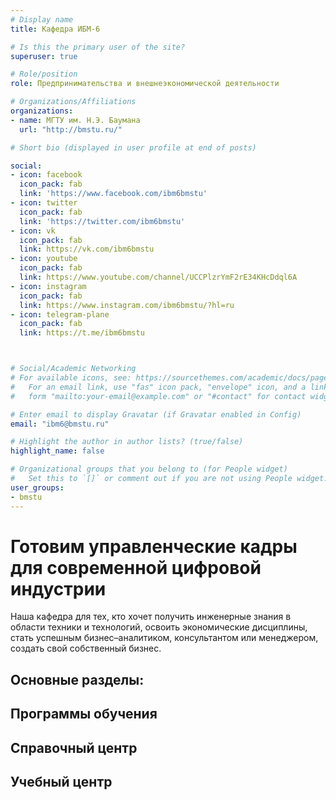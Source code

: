 ```yaml
---
# Display name
title: Кафедра ИБМ-6

# Is this the primary user of the site?
superuser: true

# Role/position
role: Предпринимательства и внешнеэкономической деятельности

# Organizations/Affiliations
organizations:
- name: МГТУ им. Н.Э. Баумана
  url: "http://bmstu.ru/"

# Short bio (displayed in user profile at end of posts)

social:
- icon: facebook
  icon_pack: fab
  link: 'https://www.facebook.com/ibm6bmstu'
- icon: twitter
  icon_pack: fab
  link: 'https://twitter.com/ibm6bmstu'
- icon: vk
  icon_pack: fab
  link: https://vk.com/ibm6bmstu
- icon: youtube
  icon_pack: fab
  link: https://www.youtube.com/channel/UCCPlzrYmF2rE34KHcDdql6A
- icon: instagram
  icon_pack: fab
  link: https://www.instagram.com/ibm6bmstu/?hl=ru
- icon: telegram-plane
  icon_pack: fab
  link: https://t.me/ibm6bmstu



# Social/Academic Networking
# For available icons, see: https://sourcethemes.com/academic/docs/page-builder/#icons
#   For an email link, use "fas" icon pack, "envelope" icon, and a link in the
#   form "mailto:your-email@example.com" or "#contact" for contact widget.

# Enter email to display Gravatar (if Gravatar enabled in Config)
email: "ibm6@bmstu.ru"

# Highlight the author in author lists? (true/false)
highlight_name: false

# Organizational groups that you belong to (for People widget)
#   Set this to `[]` or comment out if you are not using People widget.
user_groups:
- bmstu
---
```


<!-- # Кафедра _ИБМ-6_ является частью [факультета "Инженерный бизнес и менеджмент"](http://ibm.bmstu.ru/). -->

# Готовим управленческие кадры для современной цифровой индустрии

Наша кафедра для тех, кто хочет получить инженерные знания в области техники и технологий, освоить экономические дисциплины, стать успешным бизнес–аналитиком, консультантом или менеджером, создать свой собственный бизнес.

## Основные разделы:

  <div class="pseudo-buttons">
    <div class="programs">
       <span><a href="programs" style="text-decoration: none"><h2><i class="fas fa-university"></i> Программы обучения</h2></a></span>
    </div>
    <div class="center">
      <a href="center" style="text-decoration: none"><h2><i class="fas fa-info"></i> Справочный центр</h2></a>
    </div>
     <div class="courses">
      <a href="courses" style="text-decoration: none"><h2><i class="fas fa-user-graduate"></i> Учебный центр</h2></a>
     </div>
  </div>



